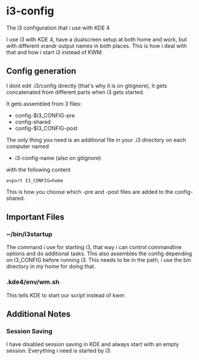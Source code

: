 # i3-config

The i3 configuration that i use with KDE 4

I use i3 with KDE 4, have a dualscreen setup at both home and work, but with different xrandr output names in both places. This is how i deal with that and how i start i3 instead of KWM.


## Config generation

I dont edit .i3/config directly (that's why it is on gitignore), it gets concatenated from different parts when i3 gets started.

It gets assembled from 3 files:

* config-$I3_CONFIG-pre
* config-shared
* config-$I3_CONFIG-post

The only thing you need is an additional file in your .i3 directory on each computer named

* i3-config-name (also on gitignore)

with the following content

	export I3_CONFIG=home

This is how you choose which -pre and -post files are added to the config-shared.


## Important Files

### ~/bin/i3startup

The command i use for starting i3, that way i can control commandline options and do additional tasks.
This also assembles the config depending on I3_CONFIG before running i3.
This needs to be in the path, i use the bin directory in my home for doing that.

### .kde4/env/wm.sh

This tells KDE to start our script instead of kwm


## Additional Notes

### Session Saving

I have disabled session saving in KDE and always start with an empty session.
Everything i need is started by i3.

